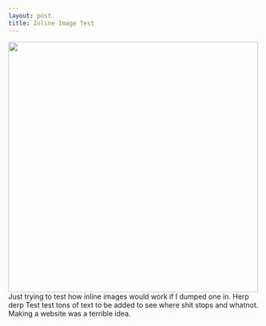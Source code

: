 ```yaml
---
layout: post
title: Inline Image Test
---
```


<img width="500px" align="left" src ="{{ site.baseurl }}/resources/preview/LoLSplash.jpg" /> Just trying to test how inline images would work if I dumped one in. Herp derp Test test tons of text to be added to see where shit stops and whatnot. Making a website was a terrible idea.
